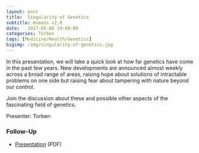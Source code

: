 ```yaml
---
layout: post
title:  Singularity of Genetics
subtitle: Humans v2.0
date:   2017-05-08 19:00:00
categories: Torben
tags: [Medicine/Health/Genetics]
bigimg: /img/singularity-of-genetics.jpg
---
```


In this presentation, we will take a quick look at how far genetics have come in the past few years. New developments are announced almost weekly across a broad range of areas, raising hope about solutions of intractable problems on one side but raising fear about tampering with nature beyond our control.

Join the discussion about these and possible other aspects of the fascinating field of genetics.

Presenter: Torben

### Follow-Up

* [Presentation](/assets/present/2017/singularity-of-genetics.pdf) (PDF) 
